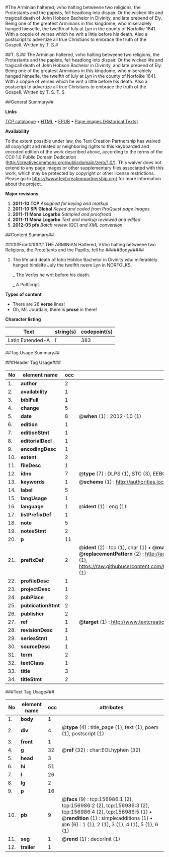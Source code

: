 #The Arminian haltered, vvho halting betweene two religions, the Protestants and the papists, fell headlong into dispair. Or the wicked life and tragicall death of John Hobson Bachelor in Divinity, and late prebend of Ely. Being one of the greatest Arminians in this kingdome, who miserablely hanged himselfe, the twelfth of Iuly at Lyn in the county of Norfolke 1641. With a coppie of verses which he writ a little before his death. Also a postscript to advertize all true Christians to embrace the truth of the Gospell. Written by T. S.#

##T. S.##
The Arminian haltered, vvho halting betweene two religions, the Protestants and the papists, fell headlong into dispair. Or the wicked life and tragicall death of John Hobson Bachelor in Divinity, and late prebend of Ely. Being one of the greatest Arminians in this kingdome, who miserablely hanged himselfe, the twelfth of Iuly at Lyn in the county of Norfolke 1641. With a coppie of verses which he writ a little before his death. Also a postscript to advertize all true Christians to embrace the truth of the Gospell. Written by T. S.
T. S.

##General Summary##

**Links**

[TCP catalogue](http://www.ota.ox.ac.uk/tcp/)  • 
[HTML](http://tei.it.ox.ac.uk/tcp/Texts-HTML/free/A92/A92648.html)  • 
[EPUB](http://tei.it.ox.ac.uk/tcp/Texts-EPUB/free/A92/A92648.epub) • 
[Page images (Historical Texts)](https://historicaltexts.jisc.ac.uk/eebo-99858832e)

**Availability**

To the extent possible under law, the Text Creation Partnership has waived all copyright and related or neighboring rights to this keyboarded and encoded edition of the work described above, according to the terms of the CC0 1.0 Public Domain Dedication (http://creativecommons.org/publicdomain/zero/1.0/). This waiver does not extend to any page images or other supplementary files associated with this work, which may be protected by copyright or other license restrictions. Please go to https://www.textcreationpartnership.org/ for more information about the project.

**Major revisions**

1. __2011-10__ __TCP__ *Assigned for keying and markup*
1. __2011-10__ __SPi Global__ *Keyed and coded from ProQuest page images*
1. __2011-11__ __Mona Logarbo__ *Sampled and proofread*
1. __2011-11__ __Mona Logarbo__ *Text and markup reviewed and edited*
1. __2012-05__ __pfs__ *Batch review (QC) and XML conversion*

##Content Summary##

#####Front#####
THE ARMINIAN Haltered, VVho halting betweene two Religions, the Proteſtants and the Papiſts, fell he
#####Body#####

1. The life and death of Iohn Hobſon Bachelor in Divinity who miſerablely hanged himſelfe July the twelfth neere Lyn in NORFOLKS.

    _ The Verſes he writ before his death.

    _ A Poſtſcript.

**Types of content**

  * There are 26 **verse** lines!
  * Oh, Mr. Jourdain, there is **prose** in there!

**Character listing**


|Text|string(s)|codepoint(s)|
|---|---|---|
|Latin Extended-A|ſ|383|

##Tag Usage Summary##

###Header Tag Usage###

|No|element name|occ|attributes|
|---|---|---|---|
|1.|__author__|2||
|2.|__availability__|1||
|3.|__biblFull__|1||
|4.|__change__|5||
|5.|__date__|8| @__when__ (1) : 2012-10 (1)|
|6.|__edition__|1||
|7.|__editionStmt__|1||
|8.|__editorialDecl__|1||
|9.|__encodingDesc__|1||
|10.|__extent__|2||
|11.|__fileDesc__|1||
|12.|__idno__|7| @__type__ (7) : DLPS (1), STC (3), EEBO-CITATION (1), PROQUEST (1), VID (1)|
|13.|__keywords__|1| @__scheme__ (1) : http://authorities.loc.gov/ (1)|
|14.|__label__|5||
|15.|__langUsage__|1||
|16.|__language__|1| @__ident__ (1) : eng (1)|
|17.|__listPrefixDef__|1||
|18.|__note__|5||
|19.|__notesStmt__|2||
|20.|__p__|11||
|21.|__prefixDef__|2| @__ident__ (2) : tcp (1), char (1)  •  @__matchPattern__ (2) : ([0-9\-]+):([0-9IVX]+) (1), (.+) (1)  •  @__replacementPattern__ (2) : http://eebo.chadwyck.com/downloadtiff?vid=$1&page=$2 (1), https://raw.githubusercontent.com/textcreationpartnership/Texts/master/tcpchars.xml#$1 (1)|
|22.|__profileDesc__|1||
|23.|__projectDesc__|1||
|24.|__pubPlace__|2||
|25.|__publicationStmt__|2||
|26.|__publisher__|2||
|27.|__ref__|1| @__target__ (1) : http://www.textcreationpartnership.org/docs/. (1)|
|28.|__revisionDesc__|1||
|29.|__seriesStmt__|1||
|30.|__sourceDesc__|1||
|31.|__term__|2||
|32.|__textClass__|1||
|33.|__title__|3||
|34.|__titleStmt__|2||


###Text Tag Usage###

|No|element name|occ|attributes|
|---|---|---|---|
|1.|__body__|1||
|2.|__div__|4| @__type__ (4) : title_page (1), text (1), poem (1), postscript (1)|
|3.|__front__|1||
|4.|__g__|32| @__ref__ (32) : char:EOLhyphen (32)|
|5.|__head__|3||
|6.|__hi__|51||
|7.|__l__|26||
|8.|__lg__|2||
|9.|__p__|16||
|10.|__pb__|9| @__facs__ (9) : tcp:156986:1 (2), tcp:156986:2 (2), tcp:156986:3 (2), tcp:156986:4 (2), tcp:156986:5 (1)  •  @__rendition__ (1) : simple:additions (1)  •  @__n__ (6) : 1 (1), 2 (1), 3 (1), 4 (1), 5 (1), 6 (1)|
|11.|__seg__|1| @__rend__ (1) : decorInit (1)|
|12.|__trailer__|1||
